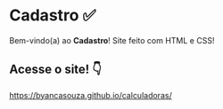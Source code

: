 # Cadastro ✅

Bem-vindo(a) ao **Cadastro**! Site feito com HTML e CSS! 

## Acesse o site! 👇

https://byancasouza.github.io/calculadoras/
